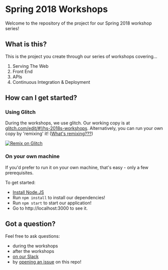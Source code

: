 # Spring 2018 Workshops

Welcome to the repository of the project for our Spring 2018 workshop series!

## What is this?

This is the project you create through our series of workshops covering...

1. Serving The Web
2. Front End
3. APIs
4. Continuous Integration & Deployment

## How can I get started?

### Using Glitch

During the workshops, we use glitch. Our working copy is at [glitch.com/edit/#!/hs-2018s-workshops](https://glitch.com/edit/#!/hs-2018s-workshops). Alternatively, you can run your own copy by 'remixing' it! ([What's remixing???](https://glitch.com/faq#remix))

[![Remix on Glitch](https://cdn.glitch.com/2703baf2-b643-4da7-ab91-7ee2a2d00b5b%2Fremix-button.svg)](https://glitch.com/edit/#!/import/github/HackSheffield/workshops-2018)

### On your own machine

If you'd prefer to run it on your own machine, that's easy - only a few prerequisites.

To get started:

- [Install Node.JS](https://nodejs.org/en/download/)
- Run `npm install` to install our dependencies!
- Run `npm start` to start our application!
- Go to http://localhost:3000 to see it.

## Got a question?

Feel free to ask questions:
- during the workshops
- after the workshops
- [on our Slack](http://slack.hacksheffield.co)
- by [opening an issue](https://github.com/HackSheffield/workshops-project-2018/issues/new) on this repo!
